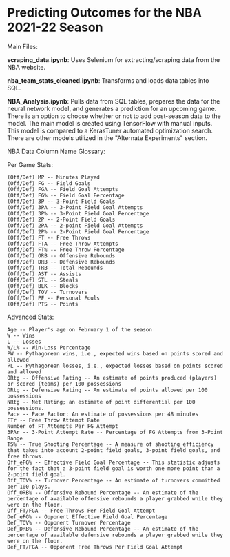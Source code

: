 # Predicting Outcomes for the NBA 2021-22 Season

Main Files:

**scraping_data.ipynb**: Uses Selenium for extracting/scraping data from the NBA website.

**nba_team_stats_cleaned.ipynb**: Transforms and loads data tables into SQL.

**NBA_Analysis.ipynb**: Pulls data from SQL tables, prepares the data for the neural network model, and generates a prediction for an upcoming game. There is an option to choose whether or not to add post-season data to the model. The main model is created using TensorFlow with manual inputs. This model is compared to a KerasTuner automated optimization search. There are other models utilized in the "Alternate Experiments" section. 



NBA Data Column Name Glossary:

Per Game Stats:

    (Off/Def) MP -- Minutes Played
    (Off/Def) FG -- Field Goals
    (Off/Def) FGA -- Field Goal Attempts
    (Off/Def) FG% -- Field Goal Percentage
    (Off/Def) 3P -- 3-Point Field Goals
    (Off/Def) 3PA -- 3-Point Field Goal Attempts
    (Off/Def) 3P% -- 3-Point Field Goal Percentage
    (Off/Def) 2P -- 2-Point Field Goals
    (Off/Def) 2PA -- 2-point Field Goal Attempts
    (Off/Def) 2P% -- 2-Point Field Goal Percentage
    (Off/Def) FT -- Free Throws
    (Off/Def) FTA -- Free Throw Attempts
    (Off/Def) FT% -- Free Throw Percentage
    (Off/Def) ORB -- Offensive Rebounds
    (Off/Def) DRB -- Defensive Rebounds
    (Off/Def) TRB -- Total Rebounds
    (Off/Def) AST -- Assists
    (Off/Def) STL -- Steals
    (Off/Def) BLK -- Blocks
    (Off/Def) TOV -- Turnovers
    (Off/Def) PF -- Personal Fouls
    (Off/Def) PTS -- Points
    
Advanced Stats:
    
    Age -- Player's age on February 1 of the season
    W -- Wins
    L -- Losses
    W/L% -- Win-Loss Percentage
    PW -- Pythagorean wins, i.e., expected wins based on points scored and allowed
    PL -- Pythagorean losses, i.e., expected losses based on points scored and allowed
    ORtg -- Offensive Rating -- An estimate of points produced (players) or scored (teams) per 100 possessions
    DRtg -- Defensive Rating -- An estimate of points allowed per 100 possessions
    NRtg -- Net Rating; an estimate of point differential per 100 possessions.
    Pace -- Pace Factor: An estimate of possessions per 48 minutes
    FTr -- Free Throw Attempt Rate
    Number of FT Attempts Per FG Attempt
    3PAr -- 3-Point Attempt Rate -- Percentage of FG Attempts from 3-Point Range
    TS% -- True Shooting Percentage -- A measure of shooting efficiency that takes into account 2-point field goals, 3-point field goals, and free throws.
    Off_eFG% -- Effective Field Goal Percentage -- This statistic adjusts for the fact that a 3-point field goal is worth one more point than a 2-point field goal.
    Off_TOV% -- Turnover Percentage -- An estimate of turnovers committed per 100 plays.
    Off_ORB% -- Offensive Rebound Percentage -- An estimate of the percentage of available offensive rebounds a player grabbed while they were on the floor.
    Off_FT/FGA -- Free Throws Per Field Goal Attempt
    Def_eFG% -- Opponent Effective Field Goal Percentage
    Def_TOV% -- Opponent Turnover Percentage
    Def_DRB% -- Defensive Rebound Percentage -- An estimate of the percentage of available defensive rebounds a player grabbed while they were on the floor.
    Def_FT/FGA -- Opponent Free Throws Per Field Goal Attempt
